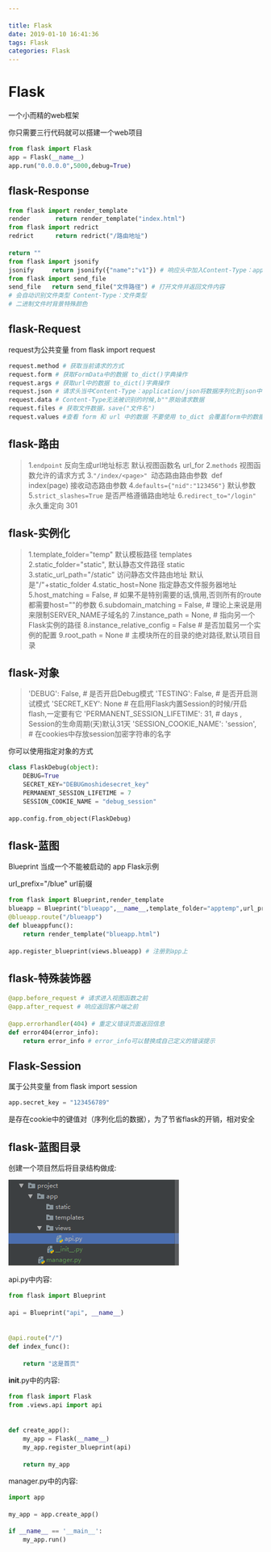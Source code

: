 ```yaml
---

title: Flask
date: 2019-01-10 16:41:36
tags: Flask
categories: Flask
---
```


# Flask

一个小而精的web框架

你只需要三行代码就可以搭建一个web项目

```python
from flask import Flask
app = Flask(__name__)
app.run("0.0.0.0",5000,debug=True)
```

<!--more-->

## flask-Response

```python
from flask import render_template
render		 return render_template("index.html")
from flask import redrict
redrict      return redrict("/路由地址")

return "" 
from flask import jsonify
jsonify		return jsonify({"name":"v1"}) # 响应头中加入Content-Type：application/json 
from flask import send_file
send_file	return send_file("文件路径") # 打开文件并返回文件内容
# 会自动识别文件类型 Content-Type：文件类型
# 二进制文件时背景特殊颜色
```



## flask-Request

request为公共变量
from flask import request

```python
request.method # 获取当前请求的方式
request.form # 获取FormData中的数据 to_dict()字典操作
request.args # 获取url中的数据 to_dict()字典操作
request.json # 请求头当中Content-Type：application/json将数据序列化到json中
request.data # Content-Type无法被识别的时候,b""原始请求数据
request.files # 获取文件数据，save("文件名")
request.values #查看 form 和 url 中的数据 不要使用 to_dict 会覆盖form中的数据
```



## flask-路由

> 1.`endpoint` 反向生成url地址标志 默认视图函数名 url_for
> 2.`methods` 视图函数允许的请求方式
> 3.`"/index/<page>" `动态路由路由参数
> ​	def index(page)	接收动态路由参数
> 4.`defaults={"nid":"123456"}` 默认参数
> 5.`strict_slashes=True` 是否严格遵循路由地址
> 6.`redirect_to="/login"` 永久重定向 301

## flask-实例化

> 1.template_folder="temp" 默认模板路径 templates
> 2.static_folder="static", 默认静态文件路径 static
> 3.static_url_path="/static" 访问静态文件路由地址 默认是"/"+static_folder
> 4.static_host=None 指定静态文件服务器地址
> 5.host_matching = False,  # 如果不是特别需要的话,慎用,否则所有的route 都需要host=""的参数
> 6.subdomain_matching = False,  # 理论上来说是用来限制SERVER_NAME子域名的
> 7.instance_path = None,  # 指向另一个Flask实例的路径
> 8.instance_relative_config = False  # 是否加载另一个实例的配置
> 9.root_path = None  # 主模块所在的目录的绝对路径,默认项目目录

## flask-对象

> 'DEBUG': False,  # 是否开启Debug模式
> 'TESTING': False,  # 是否开启测试模式
> 'SECRET_KEY': None # 在启用Flask内置Session的时候/开启flash,一定要有它
> 'PERMANENT_SESSION_LIFETIME': 31,  # days , Session的生命周期(天)默认31天
> 'SESSION_COOKIE_NAME': 'session',  # 在cookies中存放session加密字符串的名字

你可以使用指定对象的方式

```python
class FlaskDebug(object):
    DEBUG=True
    SECRET_KEY="DEBUGmoshidesecret_key"
    PERMANENT_SESSION_LIFETIME = 7
    SESSION_COOKIE_NAME = "debug_session"

app.config.from_object(FlaskDebug)
```

## flask-蓝图

Blueprint 当成一个不能被启动的 app Flask示例

url_prefix="/blue" url前缀

```python
from flask import Blueprint,render_template
blueapp = Blueprint("blueapp",__name__,template_folder="apptemp",url_prefix="/blue")
@blueapp.route("/blueapp")
def blueappfunc():
    return render_template("blueapp.html")
	
app.register_blueprint(views.blueapp) # 注册到app上
```

## flask-特殊装饰器

```python
@app.before_request # 请求进入视图函数之前
@app.after_request # 响应返回客户端之前
 
@app.errorhandler(404) # 重定义错误页面返回信息
def error404(error_info):
	return error_info # error_info可以替换成自己定义的错误提示
```

## Flask-Session

属于公共变量
from flask import session

```python
app.secret_key = "123456789"
```

是存在cookie中的键值对（序列化后的数据），为了节省flask的开销，相对安全

## flask-蓝图目录

创建一个项目然后将目录结构做成:

![](Flask/1.png)

api.py中内容:

```python
from flask import Blueprint

api = Blueprint("api", __name__)


@api.route("/")
def index_func():

    return "这是首页"
```

____init____.py中的内容:

```python
from flask import Flask
from .views.api import api


def create_app():
    my_app = Flask(__name__)
    my_app.register_blueprint(api)

    return my_app
```

manager.py中的内容:

```python
import app

my_app = app.create_app()

if __name__ == '__main__':
    my_app.run()
```